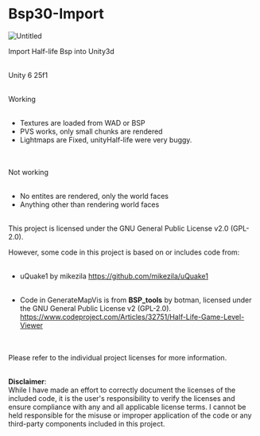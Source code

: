 # Bsp30-Import
    
   ![Untitled](https://github.com/user-attachments/assets/c863b947-4cb5-4143-8eab-a841946f688d)

   
Import Half-life Bsp into Unity3d<br><br>
   
Unity 6 25f1  <br><br> 
   
Working <br><br> 
   
* Textures are loaded from WAD or BSP  <br>
* PVS works, only small chunks are rendered  <br>
* Lightmaps are Fixed, unityHalf-life were very buggy.<br><br><br>



Not working<br><br>

* No entites are rendered, only the world faces<br>
* Anything other than rendering world faces<br><br>
  
This project is licensed under the GNU General Public License v2.0 (GPL-2.0).
   
However, some code in this project is based on or includes code from:<br><br>
   
- uQuake1 by mikezila
  https://github.com/mikezila/uQuake1<br><br>

- Code in GenerateMapVis is from **BSP_tools** by botman, licensed under the GNU General Public License v2 (GPL-2.0).
  https://www.codeproject.com/Articles/32751/Half-Life-Game-Level-Viewer<br><br><br>


Please refer to the individual project licenses for more information.<br><br>

**Disclaimer**:  
While I have made an effort to correctly document the licenses of the included code, it is the user's responsibility to verify the licenses and ensure compliance with any and all applicable license terms. I cannot be held responsible for the misuse or improper application of the code or any third-party components included in this project. <br><br><br><br><br><br>



